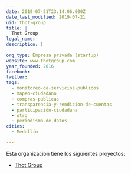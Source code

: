 ```yaml
---
date: 2019-07-21T23:14:06.000Z
date_last_modified: 2019-07-21
uid: thot-group
title: |
  Thot Group
legal_name: 
description: |
  
org_type: Empresa privada (startup)
website: www.thotgroup.com
year_founded: 2016
facebook: 
twitter: 
tags:
  - monitoreo-de-servicios-publicos
  - mapeo-ciudadano
  - compras-publicas
  - transparencia-y-rendicion-de-cuentas
  - participación-ciudadana
  - otro
  - periodismo-de-datos
cities: 
  - Medellín

---
```


Esta organización tiene los siguientes proyectos:

- [Thot Group](/proyectos/thot-group)
